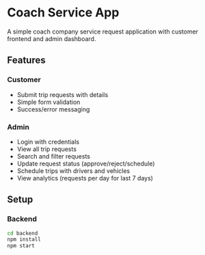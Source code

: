 # Coach Service App

A simple coach company service request application with customer frontend and admin dashboard.

## Features

### Customer

- Submit trip requests with details
- Simple form validation
- Success/error messaging

### Admin

- Login with credentials
- View all trip requests
- Search and filter requests
- Update request status (approve/reject/schedule)
- Schedule trips with drivers and vehicles
- View analytics (requests per day for last 7 days)

## Setup

### Backend

```bash
cd backend
npm install
npm start
```
